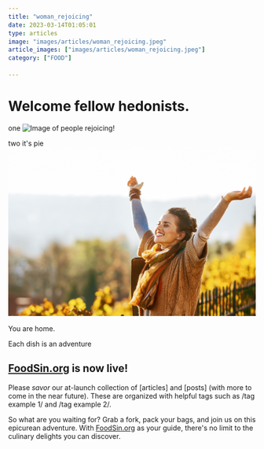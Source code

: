 ```yaml
---
title: "woman_rejoicing"
date: 2023-03-14T01:05:01
type: articles
image: "images/articles/woman_rejoicing.jpeg"
article_images: ["images/articles/woman_rejoicing.jpeg"]
category: ["FOOD"]

---
```


<!-- tags  ["UNITED STATES", "VEAL"] -->
# Welcome fellow hedonists.

one
![Image of people rejoicing!](images/articles/woman_rejoicing.jpeg)


two it's pie 
![Image of people rejoicing 2!](../../static/images/articles/woman_rejoicing.jpeg)


You are home.

Each dish is an adventure

## [FoodSin.org](http://FoodSin.org) is now live!

Please _savor_ our at-launch collection of \[articles\] and \[posts\] (with more to come in the near future). These are organized with helpful tags such as /tag example 1/ and /tag example 2/.

So what are you waiting for? Grab a fork, pack your bags, and join us on this epicurean adventure. With [FoodSin.org](http://FoodSin.org) as your guide, there's no limit to the culinary delights you can discover.